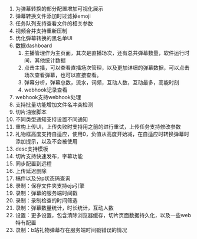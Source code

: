 1. 为弹幕转换的部分配置增加可视化展示
2. 弹幕转换文件添加时过滤掉emoji
3. 任务队列支持查看文件的相关参数
4. 视频合并支持重新压制
5. 优化弹幕转换的黑名单UI
6. 数据dashboard
   1. 主播管理作为主页面，其次是直播场次，还有总共弹幕数量，软件运行时间，其他统计数据
   2. 点击主播，可以查看直播场次管理，以及更加详细的弹幕数据，可以点击场次查看弹幕，也可以直接查看。
   3. 弹幕分析，弹幕总数，流水，词频，互动人数，互动最多，高能时刻
   4. webhook记录查看
7. webhook支持webhook处理
8. 支持批量功能增加文件名冲突检测
9. 切片油猴脚本
10. 不同类型通知支持设置不同通知
11. 重构上传UI，上传失败时支持用之前的进行重试，上传任务支持修改参数
12. 礼物框高度支持自适应，使用0，负值从高度开始减，在自适应时转换弹幕时添加提示，以及不会被使用
13. desc支持模板
14. 切片支持快速发布，字幕功能
15. 同步配置到远程
16. 上传延迟删除
17. 稿件以及分p状态码查询
18. 录制：保存文件夹支持ejs引擎
19. 录制：弹幕的服务端时间戳
20. 录制：录制检查的时间筛选
21. 录制：弹幕数量统计，时长统计，互动人数
22. 设置：更多设置，包含清除浏览器缓存，切片页面数据持久化，以及一些web特有配置
23. 录制：b站礼物弹幕存在服务端时间戳错误的情况

